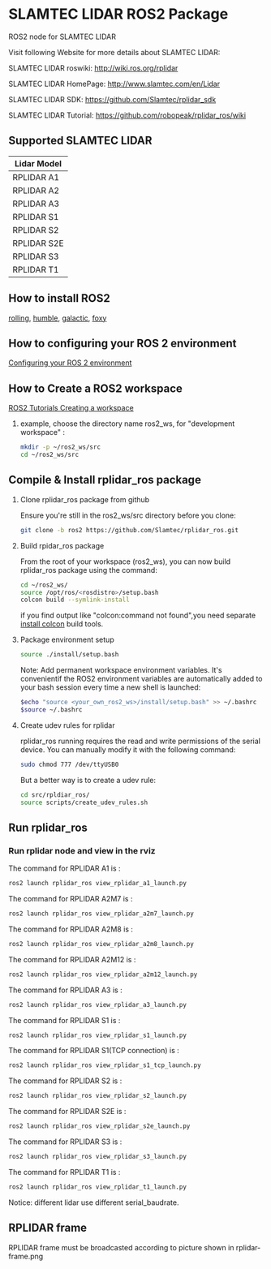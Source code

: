 # SLAMTEC LIDAR ROS2 Package

ROS2 node for SLAMTEC LIDAR

Visit following Website for more details about SLAMTEC LIDAR:

SLAMTEC LIDAR roswiki: <http://wiki.ros.org/rplidar>

SLAMTEC LIDAR HomePage: <http://www.slamtec.com/en/Lidar>

SLAMTEC LIDAR SDK: <https://github.com/Slamtec/rplidar_sdk>

SLAMTEC LIDAR Tutorial: <https://github.com/robopeak/rplidar_ros/wiki>

## Supported SLAMTEC LIDAR

| Lidar Model |
| ---------------------- |
|RPLIDAR A1              |
|RPLIDAR A2              |
|RPLIDAR A3              |
|RPLIDAR S1              |
|RPLIDAR S2              |
|RPLIDAR S2E             |
|RPLIDAR S3              |
|RPLIDAR T1              |

## How to install ROS2

[rolling](https://docs.ros.org/en/rolling/Installation.html),
[humble](https://docs.ros.org/en/humble/Installation.html),
[galactic](https://docs.ros.org/en/galactic/Installation.html),
[foxy](https://docs.ros.org/en/foxy/Installation.html)

## How to configuring your ROS 2 environment

[Configuring your ROS 2 environment](https://docs.ros.org/en/foxy/Tutorials/Configuring-ROS2-Environment.html)

## How to Create a ROS2 workspace

[ROS2 Tutorials Creating a workspace](https://docs.ros.org/en/foxy/Tutorials/Workspace/Creating-A-Workspace.html)

1. example, choose the directory name ros2_ws, for "development workspace" :

   ```bash
   mkdir -p ~/ros2_ws/src
   cd ~/ros2_ws/src
   ```

## Compile & Install rplidar_ros package

1. Clone rplidar_ros package from github

   Ensure you're still in the ros2_ws/src directory before you clone:

   ```bash
   git clone -b ros2 https://github.com/Slamtec/rplidar_ros.git
   ```

2. Build rpidar_ros package

   From the root of your workspace (ros2_ws), you can now build rplidar_ros package using the command:

   ```bash
   cd ~/ros2_ws/
   source /opt/ros/<rosdistro>/setup.bash
   colcon build --symlink-install
   ```

   if you find output like "colcon:command not found",you need separate [install colcon](https://docs.ros.org/en/foxy/Tutorials/Colcon-Tutorial.html#install-colcon) build tools.

3. Package environment setup

    ```bash
    source ./install/setup.bash
    ```

    Note: Add permanent workspace environment variables.
    It's convenientif the ROS2 environment variables are automatically added to your bash session every time a new shell is launched:

    ```bash
    $echo "source <your_own_ros2_ws>/install/setup.bash" >> ~/.bashrc
    $source ~/.bashrc
    ```

4. Create udev rules for rplidar

   rplidar_ros running requires the read and write permissions of the serial device.
   You can manually modify it with the following command:

   ```bash
   sudo chmod 777 /dev/ttyUSB0
   ```

   But a better way is to create a udev rule:

   ```bash
   cd src/rpldiar_ros/
   source scripts/create_udev_rules.sh
   ```

## Run rplidar_ros

### Run rplidar node and view in the rviz

The command for RPLIDAR A1 is :

```bash
ros2 launch rplidar_ros view_rplidar_a1_launch.py
```

The command for RPLIDAR A2M7 is :

```bash
ros2 launch rplidar_ros view_rplidar_a2m7_launch.py
```

The command for RPLIDAR A2M8 is :

```bash
ros2 launch rplidar_ros view_rplidar_a2m8_launch.py
```

The command for RPLIDAR A2M12 is :

```bash
ros2 launch rplidar_ros view_rplidar_a2m12_launch.py
```

The command for RPLIDAR A3 is :

```bash
ros2 launch rplidar_ros view_rplidar_a3_launch.py
```

The command for RPLIDAR S1 is :

```bash
ros2 launch rplidar_ros view_rplidar_s1_launch.py
```

The command for RPLIDAR S1(TCP connection) is :

```bash
ros2 launch rplidar_ros view_rplidar_s1_tcp_launch.py
```

The command for RPLIDAR S2 is :

```bash
ros2 launch rplidar_ros view_rplidar_s2_launch.py
```

The command for RPLIDAR S2E is :

```bash
ros2 launch rplidar_ros view_rplidar_s2e_launch.py
```

The command for RPLIDAR S3 is :

```bash
ros2 launch rplidar_ros view_rplidar_s3_launch.py
```

The command for RPLIDAR T1 is :

```bash
ros2 launch rplidar_ros view_rplidar_t1_launch.py
```

Notice: different lidar use different serial_baudrate.

## RPLIDAR frame

RPLIDAR frame must be broadcasted according to picture shown in rplidar-frame.png
